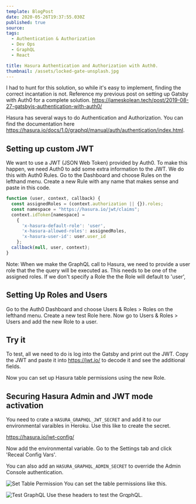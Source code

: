 ```yaml
---
template: BlogPost
date: 2020-05-26T19:37:55.030Z
published: true
source:
tags:
  - Authentication & Authorization
  - Dev Ops
  - GraphQL
  - React

title: Hasura Authentication and Authorization with Auth0.
thumbnail: /assets/locked-gate-unsplash.jpg
---
```


I had to hunt for this solution, so while it's easy to implement, finding the correct incantation is not. Reference my previous post on setting up Gatsby with Auth0 for a complete solution. https://jameskolean.tech/post/2019-08-27-gatsbyjs-authentication-with-auth0/

Hasura has several ways to do Authentication and Authorization. You can find the documentation here https://hasura.io/docs/1.0/graphql/manual/auth/authentication/index.html.

## Setting up custom JWT

We want to use a JWT (JSON Web Token) provided by Auth0. To make this happen, we need Auth0 to add some extra information to the JWT. We do this with Auth0 Rules. Go to the Dashboard and choose Rules on the lefthand menu. Create a new Rule with any name that makes sense and paste in this code.

```javascript
function (user, context, callback) {
  const assignedRoles = (context.authorization || {}).roles;
  const namespace = "https://hasura.io/jwt/claims";
  context.idToken[namespace] =
    {
      'x-hasura-default-role': 'user',
      'x-hasura-allowed-roles': assignedRoles,
      'x-hasura-user-id': user.user_id
    };
  callback(null, user, context);
}
```

Note: When we make the GraphQL call to Hasura, we need to provide a user role that the the query will be executed as. This needs to be one of the assigned roles. If we don't specify a Role the the Role will default to 'user',

## Setting Up Roles and Users

Go to the Auth0 Dashboard and choose Users & Roles > Roles on the lefthand menu. Create a new test Role here. Now go to Users & Roles > Users and add the new Role to a user.

## Try it

To test, all we need to do is log into the Gatsby and print out the JWT. Copy the JWT and paste it into https://jwt.io/ to decode it and see the additional fields.

Now you can set up Hasura table permissions using the new Role.

## Securing Hasura Admin and JWT mode activation

You need to crate a `HASURA_GRAPHQL_JWT_SECRET` and add it to our environmental varaibles in Heroku. Use this like to create the secret.

https://hasura.io/jwt-config/

Now add the environmental variable. Go to the Settings tab and click 'Receal Config Vars'.

You can also add an `HASURA_GRAPHQL_ADMIN_SECRET` to override the Admin Console authentication.

![Set Table Permission](/assets/hasura-auth0/hasura-permissions.png) You can set the table permissions like this.

![Test GraphQL](/assets/hasura-auth0/hasura-test-auth.png) Use these headers to test the GrqphQL.
